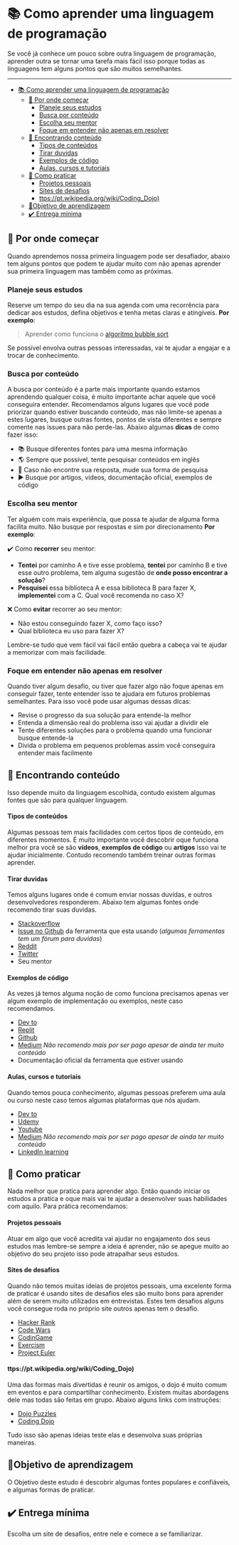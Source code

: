 # 📚 Como aprender uma linguagem de programação

Se você já conhece um pouco sobre outra linguagem de programação, aprender outra se tornar uma tarefa mais fácil isso porque todas as linguagens tem alguns pontos que são muitos semelhantes.

------------------------

- [📚 Como aprender uma linguagem de programação](#-como-aprender-uma-linguagem-de-programação)
  - [🏁 Por onde começar](#-por-onde-começar)
    - [Planeje seus estudos](#planeje-seus-estudos)
    - [Busca por conteúdo](#busca-por-conteúdo)
    - [Escolha seu mentor](#escolha-seu-mentor)
    - [Foque em entender não apenas em resolver](#foque-em-entender-não-apenas-em-resolver)
  - [🔎 Encontrando conteúdo](#-encontrando-conteúdo)
      - [Tipos de conteúdos](#tipos-de-conteúdos)
      - [Tirar duvidas](#tirar-duvidas)
      - [Exemplos de código](#exemplos-de-código)
      - [Aulas, cursos e tutoriais](#aulas-cursos-e-tutoriais)
  - [💪 Como praticar](#-como-praticar)
      - [Projetos pessoais](#projetos-pessoais)
      - [Sites de desafios](#sites-de-desafios)
      - [ttps://pt.wikipedia.org/wiki/Coding_Dojo)](#ttpsptwikipediaorgwikicoding_dojo)
  - [🧠Objetivo de aprendizagem](#objetivo-de-aprendizagem)
  - [✔️ Entrega mínima](#️-entrega-mínima)

## 🏁 Por onde começar

Quando aprendemos nossa primeira linguagem pode ser desafiador, abaixo tem alguns pontos que podem te ajudar muito com não apenas aprender sua primeira linguagem mas também como as próximas.

### Planeje seus estudos

Reserve um tempo do seu dia na sua agenda com uma recorrência para dedicar aos estudos, defina objetivos e tenha metas claras e atingíveis. **Por exemplo**:

> Aprender como funciona o [algoritmo bubble sort](https://pt.wikipedia.org/wiki/Bubble_sort)

Se possível envolva outras pessoas interessadas, vai te ajudar a engajar e a trocar de conhecimento.

### Busca por conteúdo

A busca por conteúdo é a parte mais importante quando estamos aprendendo qualquer coisa, é muito importante achar aquele que você conseguira entender. Recomendamos alguns lugares que você pode priorizar quando estiver buscando conteúdo, mas não limite-se apenas a estes lugares, busque outras fontes, pontos de vista diferentes e sempre comente nas issues para não perde-las. Abaixo algumas **dicas** de como fazer isso:

* 📚 Busque diferentes fontes para uma mesma informação
* 🌎 Sempre que possível, tente pesquisar conteúdos em inglês 
* 🔀 Caso não encontre sua resposta, mude sua forma de pesquisa
* ▶️ Busque por artigos, vídeos, documentação oficial, exemplos de código 

### Escolha seu mentor

Ter alguém com mais experiência, que possa te ajudar de alguma forma facilita muito. Não busque por respostas e sim por direcionamento **Por exemplo**:

✔️ Como **recorrer** seu mentor:

- **Tentei** por caminho A e tive esse problema, **tentei** por caminho B e tive esse outro problema, tem alguma sugestão de **onde posso encontrar a solução**?
- **Pesquisei** essa biblioteca A e essa biblioteca B para fazer X, **implementei** com a C. Qual você recomenda no caso X?

❌ Como **evitar** recorrer ao seu mentor:

- Não estou conseguindo fazer X, como faço isso?
- Qual biblioteca eu uso para fazer X?

Lembre-se tudo que vem fácil vai fácil então quebra a cabeça vai te ajudar a memorizar com mais facilidade. 

### Foque em entender não apenas em resolver

Quando tiver algum desafio, ou tiver que fazer algo não foque apenas em conseguir fazer, tente entender isso te ajudara em futuros problemas semelhantes. Para isso você pode usar algumas dessas dicas: 

- Revise o progresso da sua solução para entende-la melhor
- Entenda a dimensão real do problema isso vai ajudar a dividir ele
- Tente diferentes soluções para o problema quando uma funcionar busque entende-la 
- Divida o problema em pequenos problemas assim você conseguira entender mais facilmente

## 🔎 Encontrando conteúdo

Isso depende muito da linguagem escolhida, contudo existem algumas fontes que são para qualquer linguagem.

#### Tipos de conteúdos

Algumas pessoas tem mais facilidades com certos tipos de conteúdo, em diferentes momentos. É muito importante você descobrir oque funciona melhor pra você se são **vídeos**, **exemplos de código** ou **artigos** isso vai te ajudar inicialmente. Contudo recomendo também treinar outras formas aprender.

#### Tirar duvidas

Temos alguns lugares onde é comum enviar nossas duvidas, e outros desenvolvedores responderem. Abaixo tem algumas fontes onde recomendo tirar suas duvidas.

* [Stackoverflow](https://stackoverflow.com/)
* [Issue no Github](https://github.com/) da ferramenta que esta usando (*algumas ferramentas tem um fórum para duvidas*)
* [Reddit](https://www.reddit.com/)
* [Twitter](https://twitter.com/)
* Seu mentor

#### Exemplos de código

As vezes já temos alguma noção de como funciona precisamos apenas ver algum exemplo de implementação ou exemplos, neste caso recomendamos.

* [Dev to](https://dev.to/)
* [Replit](https://replit.com/)
* [Github](https://github.com/)
* [Medium](https://medium.com/) *Não recomendo mais por ser pago apesar de ainda ter muito conteúdo*
* Documentação oficial da ferramenta que estiver usando

#### Aulas, cursos e tutoriais 

Quando temos pouca conhecimento, algumas pessoas preferem uma aula ou curso neste caso temos algumas plataformas que nós ajudam.

* [Dev to](https://dev.to/)
* [Udemy](https://www.udemy.com/)
* [Youtube](https://www.youtube.com/)
* [Medium](https://medium.com/) *Não recomendo mais por ser pago apesar de ainda ter muito conteúdo*
* [LinkedIn learning](https://www.linkedin.com/learning/)

## 💪 Como praticar

Nada melhor que pratica para aprender algo. Então quando iniciar os estudos a pratica e oque mais vai te ajudar a desenvolver suas habilidades com aquilo. Para prática recomendamos:

#### Projetos pessoais 

Atuar em algo que você acredita vai ajudar no engajamento dos seus estudos mas lembre-se sempre a ideia é aprender, não se apegue muito ao objetivo do seu projeto isso pode atrapalhar seus estudos.

#### Sites de desafios

Quando não temos muitas ideias de projetos pessoais, uma excelente forma de praticar é usando sites de desafios eles são muito bons para aprender além de serem muito utilizados em entrevistas. Estes tem desafios alguns você consegue roda no próprio site outros apenas tem o desafio.

* [Hacker Rank](https://www.hackerrank.com/)
* [Code Wars](https://www.codewars.com/)
* [CodinGame](https://www.codingame.com/)
* [Exercism](https://exercism.io/)
* [Project Euler](https://projecteuler.net/)

#### ttps://pt.wikipedia.org/wiki/Coding_Dojo)

Uma das formas mais divertidas é reunir os amigos, o dojo é muito comum em eventos e para compartilhar conhecimento. Existem muitas abordagens dele mas todas são feitas em grupo. Abaixo alguns links com instruções:

* [Dojo Puzzles](https://dojopuzzles.com/)
* [Coding Dojo](https://codingdojo.org/)


Tudo isso são apenas ideias teste elas e desenvolva suas próprias maneiras.

## 🧠Objetivo de aprendizagem

O Objetivo deste estudo é descobrir algumas fontes populares e confiáveis, e algumas formas de praticar.

## ✔️ Entrega mínima

Escolha um site de desafios, entre nele e comece a se familiarizar.